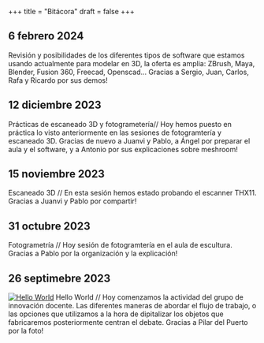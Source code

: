 +++
title = "Bitácora"
draft = false
+++

## 6 febrero 2024
Revisión y posibilidades de los diferentes tipos de software que estamos usando actualmente para modelar en 3D, la oferta es amplia: ZBrush, Maya, Blender, Fusion 360, Freecad, Openscad... Gracias a Sergio, Juan, Carlos, Rafa y Ricardo por sus demos!

## 12 diciembre 2023
Prácticas de escaneado 3D y fotogrametería// Hoy hemos puesto en práctica lo visto anteriormente en las sesiones de fotogramtería y escaneado 3D. Gracias de nuevo a Juanvi y Pablo, a Ángel por preparar el aula y el software, y a Antonio por sus explicaciones sobre meshroom!

## 15 noviembre 2023
Escaneado 3D // En esta sesión hemos estado probando el escanner THX11. Gracias a Juanvi y Pablo por compartir!

## 31 octubre 2023
Fotogrametría // Hoy sesión de fotogramtería en el aula de escultura. Gracias a Pablo por la organización y la explicación!

## 26 septimebre 2023
[![Hello World](https://drive.google.com/file/d/1o5ob8dzrdHHV0EPAWXUio51ctb6soZ-d/view?usp=sharing)](https://drive.google.com/file/d/1o5ob8dzrdHHV0EPAWXUio51ctb6soZ-d/view?usp=sharing)
Hello World // Hoy comenzamos la actividad del grupo de innovación docente. Las diferentes maneras de abordar el flujo de trabajo, o las opciones que utilizamos a la hora de dipitalizar los objetos que fabricaremos posteriormente centran el debate. Gracias a Pilar del Puerto por la foto!
